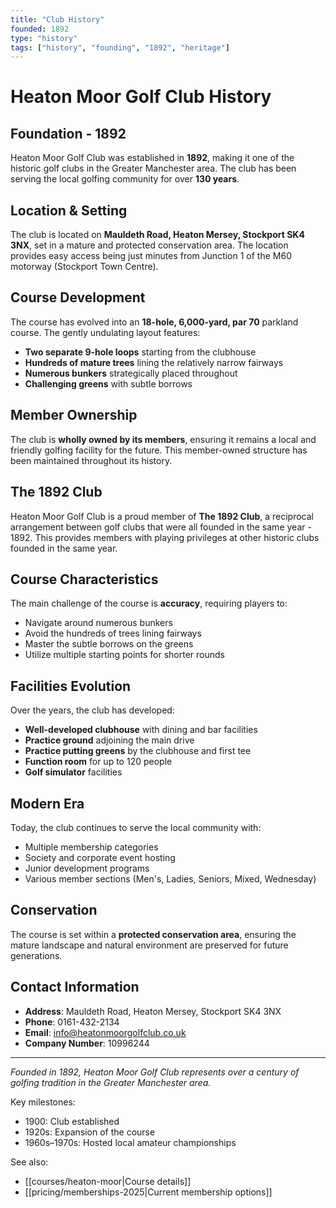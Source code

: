 ```yaml
---
title: "Club History"
founded: 1892
type: "history"
tags: ["history", "founding", "1892", "heritage"]
---
```


# Heaton Moor Golf Club History

## Foundation - 1892

Heaton Moor Golf Club was established in **1892**, making it one of the historic golf clubs in the Greater Manchester area. The club has been serving the local golfing community for over **130 years**.

## Location & Setting

The club is located on **Mauldeth Road, Heaton Mersey, Stockport SK4 3NX**, set in a mature and protected conservation area. The location provides easy access being just minutes from Junction 1 of the M60 motorway (Stockport Town Centre).

## Course Development

The course has evolved into an **18-hole, 6,000-yard, par 70** parkland course. The gently undulating layout features:

- **Two separate 9-hole loops** starting from the clubhouse
- **Hundreds of mature trees** lining the relatively narrow fairways
- **Numerous bunkers** strategically placed throughout
- **Challenging greens** with subtle borrows

## Member Ownership

The club is **wholly owned by its members**, ensuring it remains a local and friendly golfing facility for the future. This member-owned structure has been maintained throughout its history.

## The 1892 Club

Heaton Moor Golf Club is a proud member of **The 1892 Club**, a reciprocal arrangement between golf clubs that were all founded in the same year - 1892. This provides members with playing privileges at other historic clubs founded in the same year.

## Course Characteristics

The main challenge of the course is **accuracy**, requiring players to:
- Navigate around numerous bunkers
- Avoid the hundreds of trees lining fairways
- Master the subtle borrows on the greens
- Utilize multiple starting points for shorter rounds

## Facilities Evolution

Over the years, the club has developed:
- **Well-developed clubhouse** with dining and bar facilities
- **Practice ground** adjoining the main drive
- **Practice putting greens** by the clubhouse and first tee
- **Function room** for up to 120 people
- **Golf simulator** facilities

## Modern Era

Today, the club continues to serve the local community with:
- Multiple membership categories
- Society and corporate event hosting
- Junior development programs
- Various member sections (Men's, Ladies, Seniors, Mixed, Wednesday)

## Conservation

The course is set within a **protected conservation area**, ensuring the mature landscape and natural environment are preserved for future generations.

## Contact Information

- **Address**: Mauldeth Road, Heaton Mersey, Stockport SK4 3NX
- **Phone**: 0161-432-2134
- **Email**: info@heatonmoorgolfclub.co.uk
- **Company Number**: 10996244

---

*Founded in 1892, Heaton Moor Golf Club represents over a century of golfing tradition in the Greater Manchester area.*

Key milestones:
- 1900: Club established
- 1920s: Expansion of the course
- 1960s–1970s: Hosted local amateur championships

See also:
- [[courses/heaton-moor|Course details]]
- [[pricing/memberships-2025|Current membership options]]